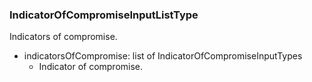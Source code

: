 ### IndicatorOfCompromiseInputListType
Indicators of compromise.

- indicatorsOfCompromise: list of IndicatorOfCompromiseInputTypes
  - Indicator of compromise.
